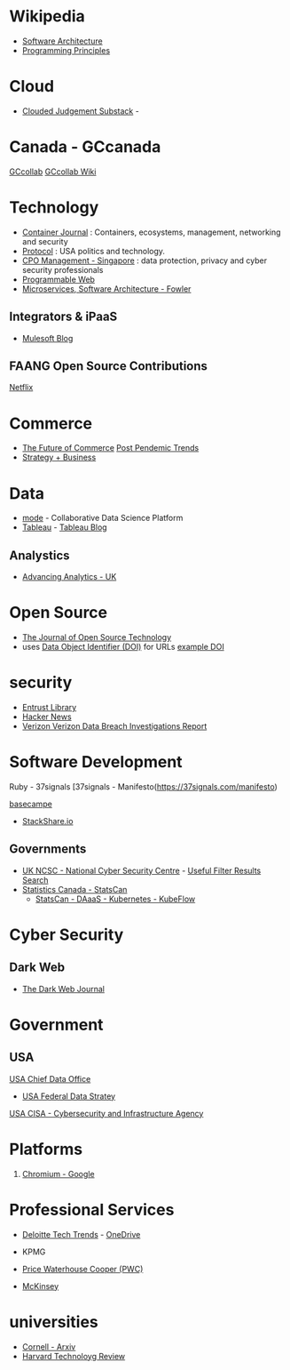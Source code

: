 
# Wikipedia
- [Software Architecture](https://en.wikipedia.org/wiki/Category:Software_architecture)
- [Programming Principles](https://en.wikipedia.org/wiki/Category:Programming_principles)

# Cloud
- [Clouded Judgement Substack](https://cloudedjudgement.substack.com/) -

# Canada - GCcanada
[GCcollab](http://gccollab.ca/)
[GCcollab Wiki](https://wiki.gccollab.ca/Main_Page)


# Technology
- [Container Journal](https://containerjournal.com/) : Containers, ecosystems, management, networking and security
- [Protocol](https://www.protocol.com/) : USA politics and technology.
- [CPO Management - Singapore](https://www.cpomagazine.com/) : data protection, privacy and cyber security professionals
- [Programmable Web](https://www.programmableweb.com/)
- [Microservices, Software Architecture - Fowler](https://www.martinfowler.com/microservices/)

## Integrators & iPaaS
- [Mulesoft Blog](https://blogs.mulesoft.com/bloghome/)

## FAANG Open Source Contributions
[Netflix](https://netflix.github.io/)

# Commerce
- [The Future of Commerce](https://www.the-future-of-commerce.com/) [Post Pendemic Trends](https://www.the-future-of-commerce.com/2020/12/03/2021-customer-service-trends/)
- [Strategy + Business](https://www.strategy-business.com/)

# Data
- [mode](https://mode.com) - Collaborative Data Science Platform
- [Tableau](www.tableau.com/) - [Tableau Blog](https://www.tableau.com/about/blog)

## Analystics
- [Advancing Analytics - UK](https://www.advancinganalytics.co.uk/)

# Open Source
- [The Journal of Open Source Technology](https://joss.theoj.org/)
- uses [Data Object Identifier (DOI)](https://doi.org/10.3886/ICPSR06849) for URLs [example DOI](https://joss.theoj.org/papers/10.21105/joss.03167)

# security
- [Entrust Library](https://www.entrust.com/documentation)
- [Hacker News](https://news.ycombinator.com/news)
- [Verizon Verizon Data Breach Investigations Report](https://www.verizon.com/business/resources/reports/dbir/)

# Software Development

Ruby - 37signals
[37signals - Manifesto(https://37signals.com/manifesto)

[basecampe](https://basecamp.com/gettingreal)

- [StackShare.io](https://stackshare.io/)


## Governments
- [UK NCSC - National Cyber Security Centre](https://www.ncsc.gov.uk/) - [Useful Filter Results Search](https://www.ncsc.gov.uk/section/advice-guidance/all-topics?allTopics=true&topics=access%20control&sort=date%2Bdesc)
- [Statistics Canada - StatsCan](https://github.com/StatCan)
  - [StatsCan - DAaaS - Kubernetes - KubeFlow](https://github.com/StatCan/daaas)



# Cyber Security
## Dark Web
- [The Dark Web Journal](https://darkwebjournal.com/)

# Government

## USA
[USA Chief Data Office](https://www.cdo.gov/)
- [USA Federal Data Stratey](https://www.cdo.gov/federal-data-strategy/)

[USA CISA - Cybersecurity and Infrastructure Agency](https://www.cisa.gov/)

# Platforms
1. [Chromium - Google ](https://www.chromium.org/)

# Professional Services
- [Deloitte Tech Trends](https://www2.deloitte.com/us/en/insights/focus/tech-trends.html) - [OneDrive](https://1drv.ms/u/s!AkwXSmFk-_xpgoZVgXXfOuIBHkkeuA?e=W3BDak)
- KPMG
- [Price Waterhouse Cooper (PWC)](https://www.pwc.com/)

- [McKinsey](https://www.mckinsey.com/)


# universities

- [Cornell - Arxiv](https://arxiv.org/)
- [Harvard Technoloyg Review](https://hbr.org/topic/technology)
